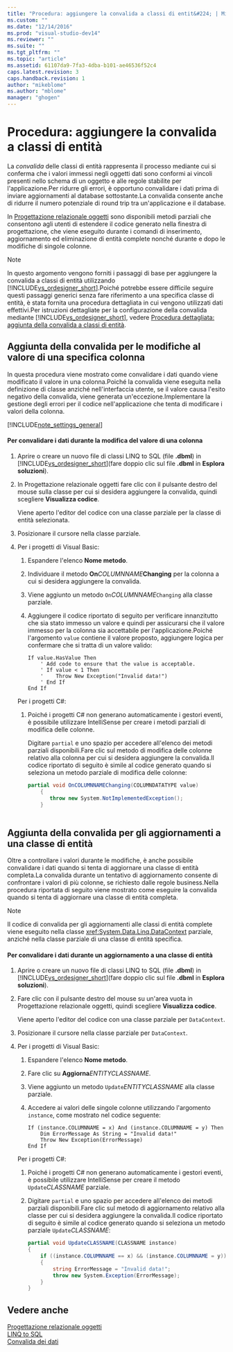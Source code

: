 ```yaml
---
title: "Procedura: aggiungere la convalida a classi di entit&#224; | Microsoft Docs"
ms.custom: ""
ms.date: "12/14/2016"
ms.prod: "visual-studio-dev14"
ms.reviewer: ""
ms.suite: ""
ms.tgt_pltfrm: ""
ms.topic: "article"
ms.assetid: 61107da9-7fa3-4dba-b101-ae46536f52c4
caps.latest.revision: 3
caps.handback.revision: 1
author: "mikeblome"
ms.author: "mblome"
manager: "ghogen"
---
```

# Procedura: aggiungere la convalida a classi di entit&#224;
La *convalida* delle classi di entità rappresenta il processo mediante cui si conferma che i valori immessi negli oggetti dati sono conformi ai vincoli presenti nello schema di un oggetto e alle regole stabilite per l'applicazione.Per ridurre gli errori, è opportuno convalidare i dati prima di inviare aggiornamenti al database sottostante.La convalida consente anche di ridurre il numero potenziale di round trip tra un'applicazione e il database.  
  
 In [Progettazione relazionale oggetti](../data-tools/linq-to-sql-tools-in-visual-studio2.md) sono disponibili metodi parziali che consentono agli utenti di estendere il codice generato nella finestra di progettazione, che viene eseguito durante i comandi di inserimento, aggiornamento ed eliminazione di entità complete nonché durante e dopo le modifiche di singole colonne.  
  
> [!NOTE]
>  In questo argomento vengono forniti i passaggi di base per aggiungere la convalida a classi di entità utilizzando [!INCLUDE[vs_ordesigner_short](../data-tools/includes/vs_ordesigner_short_md.md)].Poiché potrebbe essere difficile seguire questi passaggi generici senza fare riferimento a una specifica classe di entità, è stata fornita una procedura dettagliata in cui vengono utilizzati dati effettivi.Per istruzioni dettagliate per la configurazione della convalida mediante [!INCLUDE[vs_ordesigner_short](../data-tools/includes/vs_ordesigner_short_md.md)], vedere [Procedura dettagliata: aggiunta della convalida a classi di entità](../Topic/Walkthrough:%20Adding%20Validation%20to%20Entity%20Classes.md).  
  
## Aggiunta della convalida per le modifiche al valore di una specifica colonna  
 In questa procedura viene mostrato come convalidare i dati quando viene modificato il valore in una colonna.Poiché la convalida viene eseguita nella definizione di classe anziché nell'interfaccia utente, se il valore causa l'esito negativo della convalida, viene generata un'eccezione.Implementare la gestione degli errori per il codice nell'applicazione che tenta di modificare i valori della colonna.  
  
 [!INCLUDE[note_settings_general](../data-tools/includes/note_settings_general_md.md)]  
  
#### Per convalidare i dati durante la modifica del valore di una colonna  
  
1.  Aprire o creare un nuovo file di classi LINQ to SQL \(file **.dbml**\) in [!INCLUDE[vs_ordesigner_short](../data-tools/includes/vs_ordesigner_short_md.md)]\(fare doppio clic sul file **.dbml** in **Esplora soluzioni**\).  
  
2.  In Progettazione relazionale oggetti fare clic con il pulsante destro del mouse sulla classe per cui si desidera aggiungere la convalida, quindi scegliere **Visualizza codice**.  
  
     Viene aperto l'editor del codice con una classe parziale per la classe di entità selezionata.  
  
3.  Posizionare il cursore nella classe parziale.  
  
4.  Per i progetti di Visual Basic:  
  
    1.  Espandere l'elenco **Nome metodo**.  
  
    2.  Individuare il metodo **On***COLUMNNAME***Changing** per la colonna a cui si desidera aggiungere la convalida.  
  
    3.  Viene aggiunto un metodo `On`*COLUMNNAME*`Changing` alla classe parziale.  
  
    4.  Aggiungere il codice riportato di seguito per verificare innanzitutto che sia stato immesso un valore e quindi per assicurarsi che il valore immesso per la colonna sia accettabile per l'applicazione.Poiché l'argomento `value` contiene il valore proposto, aggiungere logica per confermare che si tratta di un valore valido:  
  
        ```vb#  
        If value.HasValue Then  
            ' Add code to ensure that the value is acceptable.  
            ' If value < 1 Then  
            '    Throw New Exception("Invalid data!")  
            ' End If  
        End If  
        ```  
  
     Per i progetti C\#:  
  
    1.  Poiché i progetti C\# non generano automaticamente i gestori eventi, è possibile utilizzare IntelliSense per creare i metodi parziali di modifica delle colonne.  
  
         Digitare `partial` e uno spazio per accedere all'elenco dei metodi parziali disponibili.Fare clic sul metodo di modifica delle colonne relativo alla colonna per cui si desidera aggiungere la convalida.Il codice riportato di seguito è simile al codice generato quando si seleziona un metodo parziale di modifica delle colonne:  
  
        ```c#  
        partial void OnCOLUMNNAMEChanging(COLUMNDATATYPE value)  
            {  
               throw new System.NotImplementedException();  
            }  
  
        ```  
  
## Aggiunta della convalida per gli aggiornamenti a una classe di entità  
 Oltre a controllare i valori durante le modifiche, è anche possibile convalidare i dati quando si tenta di aggiornare una classe di entità completa.La convalida durante un tentativo di aggiornamento consente di confrontare i valori di più colonne, se richiesto dalle regole business.Nella procedura riportata di seguito viene mostrato come eseguire la convalida quando si tenta di aggiornare una classe di entità completa.  
  
> [!NOTE]
>  Il codice di convalida per gli aggiornamenti alle classi di entità complete viene eseguito nella classe <xref:System.Data.Linq.DataContext> parziale, anziché nella classe parziale di una classe di entità specifica.  
  
#### Per convalidare i dati durante un aggiornamento a una classe di entità  
  
1.  Aprire o creare un nuovo file di classi LINQ to SQL \(file **.dbml**\) in [!INCLUDE[vs_ordesigner_short](../data-tools/includes/vs_ordesigner_short_md.md)]\(fare doppio clic sul file **.dbml** in **Esplora soluzioni**\).  
  
2.  Fare clic con il pulsante destro del mouse su un'area vuota in Progettazione relazionale oggetti, quindi scegliere **Visualizza codice**.  
  
     Viene aperto l'editor del codice con una classe parziale per `DataContext`.  
  
3.  Posizionare il cursore nella classe parziale per `DataContext`.  
  
4.  Per i progetti di Visual Basic:  
  
    1.  Espandere l'elenco **Nome metodo**.  
  
    2.  Fare clic su **Aggiorna***ENTITYCLASSNAME*.  
  
    3.  Viene aggiunto un metodo `Update`*ENTITYCLASSNAME* alla classe parziale.  
  
    4.  Accedere ai valori delle singole colonne utilizzando l'argomento `instance`, come mostrato nel codice seguente:  
  
        ```vb#  
        If (instance.COLUMNNAME = x) And (instance.COLUMNNAME = y) Then  
            Dim ErrorMessage As String = "Invalid data!"  
            Throw New Exception(ErrorMessage)  
        End If  
        ```  
  
     Per i progetti C\#:  
  
    1.  Poiché i progetti C\# non generano automaticamente i gestori eventi, è possibile utilizzare IntelliSense per creare il metodo `Update`*CLASSNAME* parziale.  
  
    2.  Digitare `partial` e uno spazio per accedere all'elenco dei metodi parziali disponibili.Fare clic sul metodo di aggiornamento relativo alla classe per cui si desidera aggiungere la convalida.Il codice riportato di seguito è simile al codice generato quando si seleziona un metodo parziale `Update`*CLASSNAME*:  
  
        ```c#  
        partial void UpdateCLASSNAME(CLASSNAME instance)  
        {  
            if ((instance.COLUMNNAME == x) && (instance.COLUMNNAME = y))  
            {  
                string ErrorMessage = "Invalid data!";  
                throw new System.Exception(ErrorMessage);  
            }  
        }  
        ```  
  
## Vedere anche  
 [Progettazione relazionale oggetti](../data-tools/linq-to-sql-tools-in-visual-studio2.md)   
 [LINQ to SQL](../Topic/LINQ%20to%20SQL.md)   
 [Convalida dei dati](../Topic/Validating%20Data.md)